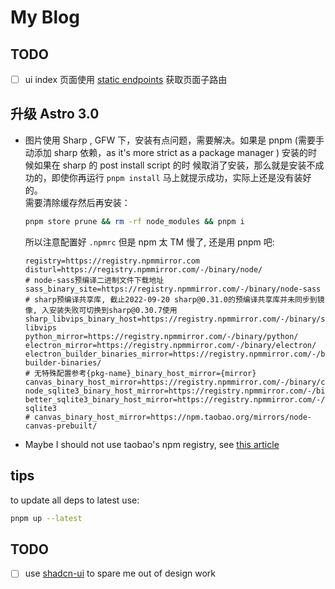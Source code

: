 # My Blog

## TODO

- [ ] ui index 页面使用 [static endpoints](https://docs.astro.build/en/core-concepts/endpoints/#static-file-endpoints)
      获取页面子路由

## 升级 Astro 3.0

- 图片使用 Sharp , GFW 下，安装有点问题，需要解决。如果是 pnpm (需要手动添加 sharp 依赖，as it's more strict
  as a package manager ) 安装的时候如果在 sharp 的 post install script 的时
  候取消了安装，那么就是安装不成功的，即使你再运行 `pnpm install` 马上就提示成功，实际上还是没有装好的。  
  需要清除缓存然后再安装：

  ```bash
  pnpm store prune && rm -rf node_modules && pnpm i
  ```

  所以注意配置好 `.npmrc` 但是 npm 太 TM 慢了, 还是用 pnpm 吧:

  ```plaintext
  registry=https://registry.npmmirror.com
  disturl=https://registry.npmmirror.com/-/binary/node/
  # node-sass预编译二进制文件下载地址
  sass_binary_site=https://registry.npmmirror.com/-/binary/node-sass
  # sharp预编译共享库, 截止2022-09-20 sharp@0.31.0的预编译共享库并未同步到镜像, 入安装失败可切换到sharp@0.30.7使用
  sharp_libvips_binary_host=https://registry.npmmirror.com/-/binary/sharp-libvips
  python_mirror=https://registry.npmmirror.com/-/binary/python/
  electron_mirror=https://registry.npmmirror.com/-/binary/electron/
  electron_builder_binaries_mirror=https://registry.npmmirror.com/-/binary/electron-builder-binaries/
  # 无特殊配置参考{pkg-name}_binary_host_mirror={mirror}
  canvas_binary_host_mirror=https://registry.npmmirror.com/-/binary/canvas
  node_sqlite3_binary_host_mirror=https://registry.npmmirror.com/-/binary/sqlite3
  better_sqlite3_binary_host_mirror=https://registry.npmmirror.com/-/binary/better-sqlite3
  # canvas_binary_host_mirror=https://npm.taobao.org/mirrors/node-canvas-prebuilt/

  ```

- Maybe I should not use taobao's npm registry, see [this article](https://juejin.cn/post/7062592728621645854)

## tips

to update all deps to latest use:

```bash
pnpm up --latest
```

## TODO

- [ ] use [shadcn-ui](https://ui.shadcn.com/docs/installation/astro) to spare me out of design work
